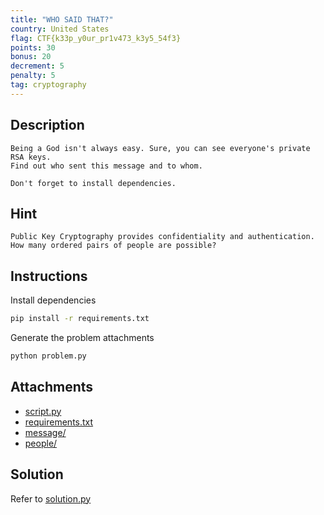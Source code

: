 ```yaml
---
title: "WHO SAID THAT?"
country: United States
flag: CTF{k33p_y0ur_pr1v473_k3y5_54f3}
points: 30
bonus: 20
decrement: 5
penalty: 5
tag: cryptography
---
```


## Description

```
Being a God isn't always easy. Sure, you can see everyone's private RSA keys.
Find out who sent this message and to whom.

Don't forget to install dependencies.
```

## Hint

```
Public Key Cryptography provides confidentiality and authentication. How many ordered pairs of people are possible?
```

## Instructions

Install dependencies

```bash
pip install -r requirements.txt
```

Generate the problem attachments

```bash
python problem.py
```

## Attachments

- [script.py](script.py)
- [requirements.txt](requirements.txt)
- [message/](message/)
- [people/](people/)

## Solution

Refer to [solution.py](solution.py)
